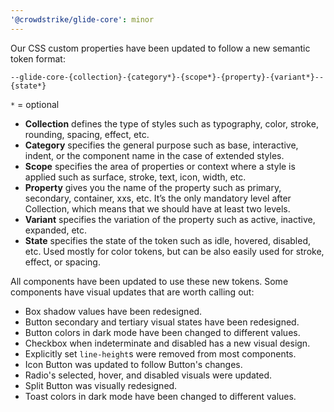 ```yaml
---
'@crowdstrike/glide-core': minor
---
```


Our CSS custom properties have been updated to follow a new semantic token format:

```
--glide-core-{collection}-{category*}-{scope*}-{property}-{variant*}--{state*}
```

`*` = optional

- **Collection** defines the type of styles such as typography, color, stroke, rounding, spacing, effect, etc.
- **Category** specifies the general purpose such as base, interactive, indent, or the component name in the case of extended styles.
- **Scope** specifies the area of properties or context where a style is applied such as surface, stroke, text, icon, width, etc.
- **Property** gives you the name of the property such as primary, secondary, container, xxs, etc. It’s the only mandatory level after Collection, which means that we should have at least two levels.
- **Variant** specifies the variation of the property such as active, inactive, expanded, etc.
- **State** specifies the state of the token such as idle, hovered, disabled, etc. Used mostly for color tokens, but can be also easily used for stroke, effect, or spacing.

All components have been updated to use these new tokens. Some components have visual updates that are worth calling out:

- Box shadow values have been redesigned.
- Button secondary and tertiary visual states have been redesigned.
- Button colors in dark mode have been changed to different values.
- Checkbox when indeterminate and disabled has a new visual design.
- Explicitly set `line-height`s were removed from most components.
- Icon Button was updated to follow Button's changes.
- Radio's selected, hover, and disabled visuals were updated.
- Split Button was visually redesigned.
- Toast colors in dark mode have been changed to different values.
